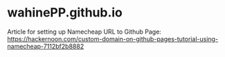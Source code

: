 # wahinePP.github.io

Article for setting up Namecheap URL to Github Page: https://hackernoon.com/custom-domain-on-github-pages-tutorial-using-namecheap-7112bf2b8882
